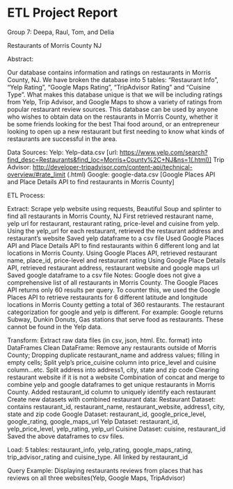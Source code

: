 # ETL Project Report
Group 7: Deepa, Raul, Tom, and Delia

Restaurants of Morris County NJ

Abstract:

Our database contains information and ratings on restaurants in Morris County, NJ.  We have broken the database into 5 tables: “Restaurant Info”, “Yelp Rating”, “Google Maps Rating”, “TripAdvisor Rating” and “Cuisine Type”.  What makes this database unique is that we will be including ratings from Yelp, Trip Advisor, and Google Maps to show a variety of ratings from popular restaurant review sources.  This database can be used by anyone who wishes to obtain data on the restaurants in Morris County, whether it be some friends looking for the best Thai food around, or an entrepreneur looking to open up a new restaurant but first needing to know what kinds of restaurants are successful in the area. 

Data Sources:
    Yelp: Yelp-data.csv 
    [url: https://www.yelp.com/search?find_desc=Restaurants&find_loc=Morris+County%2C+NJ&ns=1(.html)]
    Trip Advisor: http://developer-tripadvisor.com/content-api/technical-overview/#rate_limit (.html)
    Google: google-data.csv 
    [Google Places API and Place Details API to find restaurants in Morris County]

ETL Process:

Extract:
    Scrape yelp website using requests, Beautiful Soup and splinter to find all restaurants in Morris County, NJ
    First retrieved restaurant name, yelp url for restaurant, restaurant rating, price-level and cuisine from yelp.
    Using the yelp_url for each restaurant, retrieved the restaurant address and restaurant’s website
    Saved yelp dataframe to a csv file
    Used Google Places API and Place Details API to find restaurants within 6 different long and lat locations in Morris County.
    Using Google Places API, retrieved restaurant name, place_id, price-level and restaurant rating
    Using Google Place Details API, retrieved restaurant address, restaurant website and google maps url
    Saved google dataframe to a csv file
    Notes: 
    Google does not give a comprehensive list of all restaurants in Morris County. The Google Places API returns only 60 results per query. To counter this, we used the Google Places API to retrieve restaurants for 6 different latitude and longitude locations in Morris County getting a total of 360 restaurants.
    The restaurant categorization for google and yelp is different. For example: Google returns Subway, Dunkin Donuts, Gas stations that serve food as restaurants. These cannot be found in the Yelp data.

Transform:
    Extract raw data files (in csv, json, html. Etc. format)  into DataFrames
    Clean DataFrame: 
    Remove any restaurants outside of Morris County; 
    Dropping duplicate restaurant_name and address values; 
    filling in empty cells; 
    Split yelp’s price_cuisine column into price_level and cuisine column...etc.
    Split address into address1, city, state and zip code
    Clearing restaurant website if it is not a website
    Combination of concat and merge to combine yelp and google dataframes to get unique restaurants in Morris County.
    Added restaurant_id column to uniquely identify each restaurant
    Create new datasets with combined restaurant data: 
    Restaurant Dataset: contains restaurant_id, restaurant_name, restaurant_website, address1, city, state and zip code
    Google Dataset: restaurant_id, google_price_level, google_rating, google_maps_url
    Yelp Dataset: restaurant_id, yelp_price_level, yelp_rating, yelp_url
    Cuisine Dataset: cuisine, restaurant_id
    Saved the above dataframes to csv files.


Load:
    5 tables: restaurant_info, yelp_rating, google_maps_rating, trip_advisor_rating and cuisine_type.
    All linked by restaurant_id


Query Example:
    Displaying restaurants reviews from places that has reviews on all three websites(Yelp, Google Maps, TripAdvisor)




